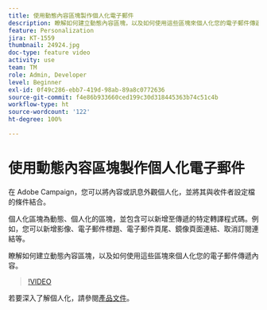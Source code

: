 ```yaml
---
title: 使用動態內容區塊製作個人化電子郵件
description: 瞭解如何建立動態內容區塊，以及如何使用這些區塊來個人化您的電子郵件傳遞內容。
feature: Personalization
jira: KT-1559
thumbnail: 24924.jpg
doc-type: feature video
activity: use
team: TM
role: Admin, Developer
level: Beginner
exl-id: 0f49c286-ebb7-419d-98ab-89a8c0772636
source-git-commit: f4e86b933660ced199c30d318445363b74c51c4b
workflow-type: ht
source-wordcount: '122'
ht-degree: 100%

---
```



# 使用動態內容區塊製作個人化電子郵件

在 Adobe Campaign，您可以將內容或訊息外觀個人化，並將其與收件者設定檔的條件結合。

個人化區塊為動態、個人化的區塊，並包含可以新增至傳遞的特定轉譯程式碼。例如，您可以新增影像、電子郵件標題、電子郵件頁尾、鏡像頁面連結、取消訂閱連結等。

瞭解如何建立動態內容區塊，以及如何使用這些區塊來個人化您的電子郵件傳遞內容。

>[!VIDEO](https://video.tv.adobe.com/v/24924?quality=12&learn=on)

若要深入了解個人化，請參閱[產品文件](https://experienceleague.adobe.com/docs/campaign-classic/using/sending-messages/personalizing-deliveries/about-personalization.html?lang=zh-Hant)。
